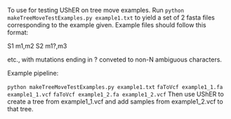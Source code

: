 To use for testing UShER on tree move examples. Run `python makeTreeMoveTestExamples.py example1.txt` to yield a set of 2 fasta files corresponding to the example given. Example files should follow this format:

S1	m1,m2
S2	m1?,m3

etc., with mutations ending in ? conveted to non-N ambiguous characters.

Example pipeline:

`python makeTreeMoveTestExamples.py example1.txt`
`faToVcf example1_1.fa example1_1.vcf`
`faToVcf example1_2.fa example1_2.vcf`
Then use UShER to create a tree from example1_1.vcf and add samples from example1_2.vcf to that tree.